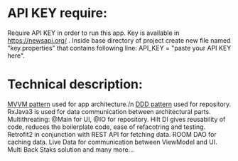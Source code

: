 # API KEY require:
Require API KEY in order to run this app. Key is available in https://newsapi.org/ . Inside base directory of project create new file named "key.properties" that contains following line: API_KEY = "paste your API KEY here".

# Technical description:
[MVVM pattern](https://developer.android.com/jetpack/guide#overview) used for app architecture./n
[DDD pattern](https://proandroiddev.com/the-real-repository-pattern-in-android-efba8662b754) used for repository.
RxJava3 is used for data communication between architectural parts.
Multithreating: @Main for UI, @IO for repository.
Hilt DI gives reusability of code, reduces the boilerplate code, ease of refacotring and testing.
Retrofit2 in conjunction with REST API for fetching data.
ROOM DAO for caching data.
Live Data for communication between ViewModel and UI.
Multi Back Staks solution
and many more...

